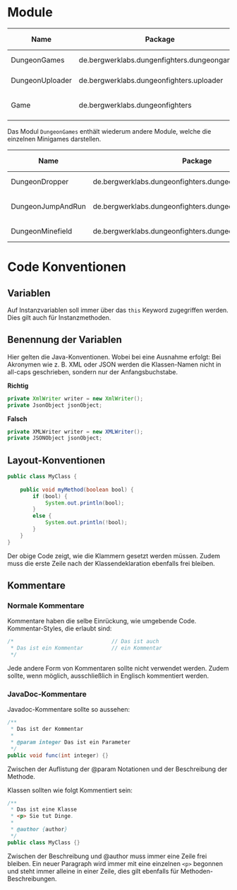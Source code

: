 Module
======

| Name                       | Package                                     | Artifact Id                 |
|----------------------------|---------------------------------------------|-----------------------------| 
| DungeonGames               | de.bergwerklabs.dungenfighters.dungeongames | dungeon-games               |
| DungeonUploader            | de.bergwerklabs.dungeonfighters.uploader    | dungeon-uploader            |
| Game                       | de.bergwerklabs.dungeonfighters             | dungeon-fighters-game       |

Das Modul `DungeonGames` enthält wiederum andere Module, welche die einzelnen Minigames darstellen.

| Name              | Package                                                 | Artifact Id          |
|-------------------|---------------------------------------------------------|----------------------| 
| DungeonDropper    | de.bergwerklabs.dungeonfighters.dungeongames.dropper    | dungeon-dropper      |
| DungeonJumpAndRun | de.bergwerklabs.dungeonfighters.dungeongames.jumpandrun | dungeon-jump-and-run |
| DungeonMinefield  | de.bergwerklabs.dungeonfighters.dungeongames.minefield  | dungeon-minefield    |


Code Konventionen
=================

Variablen
---------
Auf Instanzvariablen soll immer über das `this` Keyword zugegriffen werden. Dies gilt auch für Instanzmethoden.

Benennung der Variablen
-----------------------
Hier gelten die Java-Konventionen. Wobei bei eine Ausnahme erfolgt:
Bei Akronymen wie z. B. XML oder JSON werden die Klassen-Namen nicht in all-caps geschrieben, sondern nur der Anfangsbuchstabe.

**Richtig**
```JAVA
private XmlWriter writer = new XmlWriter();
private JsonObject jsonObject;
```

**Falsch**
```JAVA
private XMLWriter writer = new XMLWriter();
private JSONObject jsonObject;
```

Layout-Konventionen
-------------------
```JAVA
public class MyClass {
 
    public void myMethod(boolean bool) {
        if (bool) {
            System.out.println(bool);
        }
        else {
            System.out.println(!bool);
        }
    }
}
```
Der obige Code zeigt, wie die Klammern gesetzt werden müssen. Zudem muss die erste Zeile nach der Klassendeklaration ebenfalls frei bleiben.

Kommentare
----------

### Normale Kommentare
Kommentare haben die selbe Einrückung, wie umgebende Code. Kommentar-Styles, die erlaubt sind:

```JAVA
/*                               // Das ist auch
 * Das ist ein Kommentar         // ein Kommentar    
 */
```
Jede andere Form von Kommentaren sollte nicht verwendet werden. Zudem sollte, wenn möglich, ausschließlich in Englisch kommentiert werden.

### JavaDoc-Kommentare
Javadoc-Kommentare sollte so aussehen:
```JAVA
/**
 * Das ist der Kommentar
 *
 * @param integer Das ist ein Parameter
 */
public void func(int integer) {}
```
Zwischen der Auflistung der @param Notationen und der Beschreibung der Methode.

Klassen sollten wie folgt Kommentiert sein:
```JAVA
/**
 * Das ist eine Klasse
 * <p> Sie tut Dinge.
 *
 * @author {author}
 */
public class MyClass {}
```
Zwischen der Beschreibung und @author muss immer eine Zeile frei bleiben. Ein neuer Paragraph wird immer mit eine einzelnen `<p>` begonnen und steht immer alleine in einer Zeile, dies gilt ebenfalls für Methoden-Beschreibungen.
